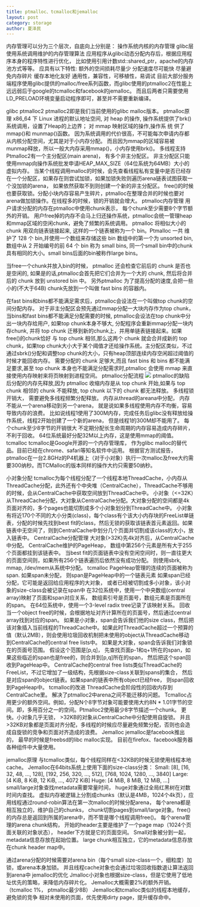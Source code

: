 ```yaml
---
title: ptmalloc、tcmalloc和jemalloc
layout: post
category: storage
author: 夏泽民
---
```

内存管理可以分为三个层次，自底向上分别是：
操作系统内核的内存管理
glibc层使用系统调用维护的内存管理算法
应用程序从glibc动态分配内存后，根据应用程序本身的程序特性进行优化， 比如使用引用计数std::shared_ptr，apache的内存池方式等等。
应具有以下特性:
额外的空间损耗尽量少
分配速度尽可能快
尽量避免内存碎片
缓存本地化友好
通用性，兼容性，可移植性，易调试
目前大部分服务端程序使用glibc提供的malloc/free系列函数，而glibc使用的ptmalloc2在性能上远远弱后于google的tcmalloc和facebook的jemalloc。 而且后两者只需要使用LD_PRELOAD环境变量启动程序即可，甚至并不需要重新编译。
<!-- more -->
glibc ptmalloc2
ptmalloc2即是我们当前使用的glibc malloc版本。
ptmalloc原理
 x86_64 下 Linux 进程的默认地址空间, 对 heap 的操作, 操作系统提供了brk()系统调用，设置了Heap的上边界； 对 mmap 映射区域的操作,操作系 统 供了 mmap()和 munmap()函数。
因为系统调用的代价很高，不可能每次申请内存都从内核分配空间，尤其是对于小内存分配。 而且因为mmap的区域容易被munmap释放，所以一般大内存采用mmap()，小内存使用brk()。
多线程支持
Ptmalloc2有一个主分配区(main arena)， 有多个非主分配区。 非主分配区只能使用mmap向操作系统批发申请HEAP_MAX_SIZE（64位系统为64MB）大小的虚拟内存。 当某个线程调用malloc的时候，会先查看线程私有变量中是否已经存在一个分配区，如果存在则尝试加锁，如果加锁失败则遍历arena链表试图获取一个没加锁的arena， 如果依然获取不到则创建一个新的非主分配区。
free()的时候也要获取锁。分配小块内存容易产生碎片，ptmalloc在整理合并的时候也要对arena做加锁操作。在线程多的时候，锁的开销就会增大。
ptmalloc内存管理
用户请求分配的内存在ptmalloc中使用chunk表示， 每个chunk至少需要8个字节额外的开销。 用户free掉的内存不会马上归还操作系统，ptmalloc会统一管理heap和mmap区域的空闲chunk，避免了频繁的系统调用。
ptmalloc 将相似大小的 chunk 用双向链表链接起来, 这样的一个链表被称为一个 bin。Ptmalloc 一共 维护了 128 个 bin,并使用一个数组来存储这些 bin
数组中的第一个为 unsorted bin, 数组中从 2 开始编号的前 64 个 bin 称为 small bins, 同一个small bin中的chunk具有相同的大小。small bins后面的bin被称作large bins。

当free一个chunk并放入bin的时候， ptmalloc 还会检查它前后的 chunk 是否也是空闲的, 如果是的话,ptmalloc会首先把它们合并为一个大的 chunk, 然后将合并后的 chunk 放到 unstored bin 中。 另外ptmalloc 为了提高分配的速度,会把一些小的(不大于64B) chunk先放到一个叫做 fast bins 的容器内。

在fast bins和bins都不能满足需求后，ptmalloc会设法在一个叫做top chunk的空间分配内存。 对于非主分配区会预先通过mmap分配一大块内存作为top chunk， 当bins和fast bins都不能满足分配需要的时候, ptmalloc会设法在top chunk中分出一块内存给用户, 如果top chunk本身不够大, 分配程序会重新mmap分配一块内存chunk, 并将 top chunk 迁移到新的chunk上，并用单链表链接起来。如果free()的chunk恰好 与 top chunk 相邻,那么这两个 chunk 就会合并成新的 top chunk，如果top chunk大小大于某个阈值才还给操作系统。主分配区类似，不过通过sbrk()分配和调整top chunk的大小，只有heap顶部连续内存空闲超过阈值的时候才能回收内存。
需要分配的 chunk 足够大,而且 fast bins 和 bins 都不能满足要求,甚至 top chunk 本身也不能满足分配需求时,ptmalloc 会使用 mmap 来直接使用内存映射来将页映射到进程空间。
ptmalloc分配流程
<img src="{{site.url}}{{site.baseurl}}/img/ptmalloc-alloc-flow.png"/>
ptmalloc的缺陷
后分配的内存先释放,因为 ptmalloc 收缩内存是从 top chunk 开始,如果与 top chunk 相邻的 chunk 不能释放, top chunk 以下的 chunk 都无法释放。
多线程锁开销大， 需要避免多线程频繁分配释放。
内存从thread的areana中分配， 内存不能从一个arena移动到另一个arena， 就是说如果多线程使用内存不均衡，容易导致内存的浪费。 比如说线程1使用了300M内存，完成任务后glibc没有释放给操作系统，线程2开始创建了一个新的arena， 但是线程1的300M却不能用了。
每个chunk至少8字节的开销很大
不定期分配长生命周期的内存容易造成内存碎片，不利于回收。 64位系统最好分配32M以上内存，这是使用mmap的阈值。
tcmalloc
tcmalloc是Google开源的一个内存管理库， 作为glibc malloc的替代品。目前已经在chrome、safari等知名软件中运用。
根据官方测试报告，ptmalloc在一台2.8GHz的P4机器上（对于小对象）执行一次malloc及free大约需要300纳秒。而TCMalloc的版本同样的操作大约只需要50纳秒。

小对象分配
tcmalloc为每个线程分配了一个线程本地ThreadCache，小内存从ThreadCache分配，此外还有个中央堆（CentralCache），ThreadCache不够用的时候，会从CentralCache中获取空间放到ThreadCache中。
小对象（<=32K）从ThreadCache分配，大对象从CentralCache分配。大对象分配的空间都是4k页面对齐的，多个pages也能切割成多个小对象划分到ThreadCache中。
小对象有将近170个不同的大小分类(class)，每个class有个该大小内存块的FreeList单链表，分配的时候先找到best fit的class，然后无锁的获取该链表首元素返回。如果链表中无空间了，则到CentralCache中划分几个页面并切割成该class的大小，放入链表中。
CentralCache分配管理
大对象(>32K)先4k对齐后，从CentralCache中分配。 CentralCache维护的PageHeap， 数组中第256个元素是所有大于255个页面都挂到该链表中。
当best fit的页面链表中没有空闲空间时，则一直往更大的页面空间则，如果所有256个链表遍历后依然没有成功分配。 则使用sbrk, mmap, /dev/mem从系统中分配。
tcmalloc PageHeap管理的连续的页面被称为span.
如果span未分配， 则span是PageHeap中的一个链表元素
如果span已经分配，它可能是返回给应用程序的大对象， 或者已经被切割成多小对象，该小对象的size-class会被记录在span中
在32位系统中，使用一个中央数组(central array)映射了页面和span对应关系， 数组索引号是页面号，数组元素是页面所在的span。 在64位系统中，使用一个3-level radix tree记录了该映射关系。
回收
当一个object free的时候，会根据地址对齐计算所在的页面号，然后通过central array找到对应的span。
如果是小对象，span会告诉我们他的size class，然后把该对象插入当前线程的ThreadCache中。如果此时ThreadCache超过一个预算的值（默认2MB），则会使用垃圾回收机制把未使用的object从ThreadCache移动到CentralCache的central free lists中。
如果是大对象，span会告诉我们对象锁在的页面号范围。 假设这个范围是[p,q]， 先查找页面p-1和q+1所在的span，如果这些临近的span也是free的，则合并到[p,q]所在的span， 然后把这个span回收到PageHeap中。
CentralCache的central free lists类似ThreadCache的FreeList，不过它增加了一级结构，先根据size-class关联到spans的集合， 然后是对应span的object链表。如果span的链表中所有object已经free， 则span回收到PageHeap中。
tcmalloc的改进
ThreadCache会阶段性的回收内存到CentralCache里。 解决了ptmalloc2中arena之间不能迁移的问题。
Tcmalloc占用更少的额外空间。例如，分配N个8字节对象可能要使用大约8N * 1.01字节的空间。即，多用百分之一的空间。Ptmalloc2使用最少8字节描述一个chunk。
更快。小对象几乎无锁， >32KB的对象从CentralCache中分配使用自旋锁。 并且>32KB对象都是页面对齐分配，多线程的时候应尽量避免频繁分配，否则也会造成自旋锁的竞争和页面对齐造成的浪费。
Jemalloc
jemalloc是facebook推出的， 最早的时候是freebsd的libc malloc实现。 目前在firefox、facebook服务器各种组件中大量使用。

jemalloc原理
与tcmalloc类似，每个线程同样在<32KB的时候无锁使用线程本地cache。
Jemalloc在64bits系统上使用下面的size-class分类：
Small: [8], [16, 32, 48, …, 128], [192, 256, 320, …, 512], [768, 1024, 1280, …, 3840]
Large: [4 KiB, 8 KiB, 12 KiB, …, 4072 KiB]
Huge: [4 MiB, 8 MiB, 12 MiB, …]
small/large对象查找metadata需要常量时间， huge对象通过全局红黑树在对数时间内查找。
虚拟内存被逻辑上分割成chunks（默认是4MB，1024个4k页），应用线程通过round-robin算法在第一次malloc的时候分配arena， 每个arena都是相互独立的，维护自己的chunks， chunk切割pages到small/large对象。free()的内存总是返回到所属的arena中，而不管是哪个线程调用free()。
每个arena管理的arena chunk结构， 开始的header主要是维护了一个page map（1024个页面关联的对象状态）， header下方就是它的页面空间。 Small对象被分到一起， metadata信息存放在起始位置。 large chunk相互独立，它的metadata信息存放在chunk header map中。

通过arena分配的时候需要对arena bin（每个small size-class一个，细粒度）加锁，或arena本身加锁。
并且线程cache对象也会通过垃圾回收指数退让算法返回到arena中
jemalloc的优化
Jmalloc小对象也根据size-class，但是它使用了低地址优先的策略，来降低内存碎片化。
Jemalloc大概需要2%的额外开销。（tcmalloc 1%， ptmalloc最少8B）
Jemalloc和tcmalloc类似的线程本地缓存，避免锁的竞争
相对未使用的页面，优先使用dirty page，提升缓存命中。

